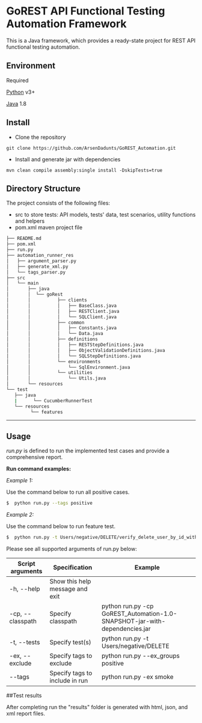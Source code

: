 # GoREST API Functional Testing Automation Framework

This is a Java framework, which provides a ready-state project for REST API functional testing automation.

## Environment

Required

[Python](https://www.python.org/downloads/) v3+

[Java](https://www.java.com/en/download/) 1.8

## Install

- Clone the repository
```shell
git clone https://github.com/ArsenDadunts/GoREST_Automation.git
```

- Install and generate jar with dependencies
```shell
mvn clean compile assembly:single install -DskipTests=true
```

## Directory Structure
The project consists of the following files:
- src to store tests: API models, tests' data, test scenarios, utility functions and helpers
- pom.xml maven project file

```bash
├── README.md
├── pom.xml
├── run.py
├── automation_runner_res
│   ├── argument_parser.py
│   ├── generate_xml.py
│   └── tags_parser.py
├── src
│   └── main
│       ├── java
│       │  └── goRest
│       │          ├── clients
│       │          │   ├── BaseClass.java
│       │          │   ├── RESTClient.java
│       │          │   └── SQLClient.java
│       │          ├── common
│       │          │   ├── Constants.java
│       │          │   └── Data.java
│       │          ├── definitions
│       │          │   ├── RESTStepDefinitions.java
│       │          │   ├── ObjectValidationDefinitions.java
│       │          │   └── SQLStepDefinitions.java
│       │          └── environments
│       │              └── SqlEnvironment.java
│       │          └── utilities
│       │              └── Utils.java
│       └── resources
└── test
   ├── java
   |      └── CucumberRunnerTest
   └── resources
         └── features

```

---
## Usage

_run.py_ is defined to run the implemented test cases and provide a comprehensive report.

**Run command examples:**

*Example 1:*

Use the command below to run all positive cases.
```sh
$  python run.py --tags positive
```

*Example 2:*

Use the command below to run feature test.
```sh
$  python run.py -t Users/negative/DELETE/verify_delete_user_by_id_with_deleted_userId.feature
```

Please see all supported arguments of run.py below:

| Script arguments  | Specification  |Example|
| ------------ | ------------ | ------------ |
|-h, --help  | Show this help message and exit |  |
|-cp, --classpath  |Specify classpath |python run.py -cp GoREST_Automation-1.0-SNAPSHOT-jar-with-dependencies.jar|
|-t, --tests | Specify test(s)| python run.py -t Users/negative/DELETE|
|-ex, --exclude |Specify tags to exclude |python run.py --ex_groups positive|
|--tags |Specify tags to include in run |python run.py -ex smoke|

##Test results

After completing run the "results" folder is generated with html, json, and xml report files.  
